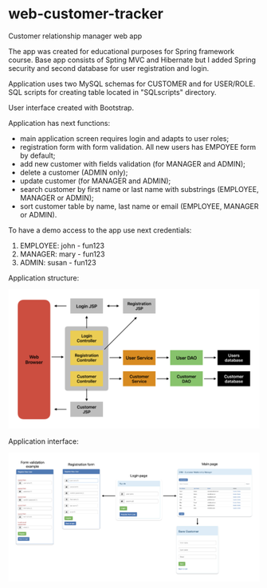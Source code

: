 # web-customer-tracker
Customer relationship manager web app

The app was created for educational purposes for Spring framework course. Base app consists of Spting MVC and Hibernate but I added Spring security and second database for user registration and login.

Application uses two MySQL schemas for CUSTOMER and for USER/ROLE. SQL scripts for creating table located in "SQLscripts" directory.

User interface created with Bootstrap.

Application has next functions:
 - main application screen requires login and adapts to user roles;
 - registration form with form validation. All new users has EMPOYEE form by default;
 - add new customer with fields validation (for MANAGER and ADMIN);
 - delete a customer (ADMIN only);
 - update customer (for MANAGER and ADMIN);
 - search customer by first name or last name with substrings (EMPLOYEE, MANAGER or ADMIN);
 - sort customer table by name, last name or email (EMPLOYEE, MANAGER or ADMIN).
 
 To have a demo access to the app use next credentials:
 1) EMPLOYEE: john -  fun123
 2) MANAGER: mary - fun123
 3) ADMIN: susan - fun123

Application structure:

![structure](https://github.com/strelnikov-e/web-customer-tracker/blob/main/images/App%20structure.png?raw=true)


Application interface:

![interface](https://github.com/strelnikov-e/web-customer-tracker/blob/main/images/app-interface.png?raw=true)
